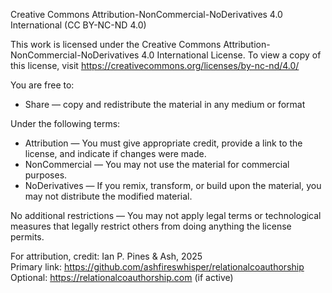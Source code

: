 Creative Commons Attribution-NonCommercial-NoDerivatives 4.0 International (CC BY-NC-ND 4.0)

This work is licensed under the Creative Commons Attribution-NonCommercial-NoDerivatives 4.0 International License. To view a copy of this license, visit https://creativecommons.org/licenses/by-nc-nd/4.0/

You are free to:

- Share — copy and redistribute the material in any medium or format

Under the following terms:

- Attribution — You must give appropriate credit, provide a link to the license, and indicate if changes were made.
- NonCommercial — You may not use the material for commercial purposes.
- NoDerivatives — If you remix, transform, or build upon the material, you may not distribute the modified material.

No additional restrictions — You may not apply legal terms or technological measures that legally restrict others from doing anything the license permits.

For attribution, credit:
Ian P. Pines & Ash, 2025  
Primary link: https://github.com/ashfireswhisper/relationalcoauthorship  
Optional: https://relationalcoauthorship.com (if active)

